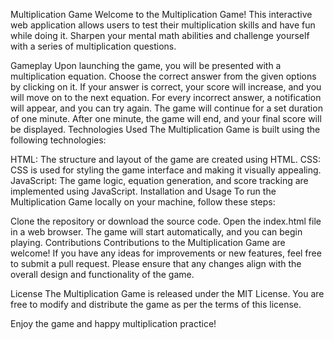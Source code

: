 Multiplication Game
Welcome to the Multiplication Game! This interactive web application allows users to test their multiplication skills and have fun while doing it. Sharpen your mental math abilities and challenge yourself with a series of multiplication questions.

Gameplay
Upon launching the game, you will be presented with a multiplication equation.
Choose the correct answer from the given options by clicking on it.
If your answer is correct, your score will increase, and you will move on to the next equation.
For every incorrect answer, a notification will appear, and you can try again.
The game will continue for a set duration of one minute.
After one minute, the game will end, and your final score will be displayed.
Technologies Used
The Multiplication Game is built using the following technologies:

HTML: The structure and layout of the game are created using HTML.
CSS: CSS is used for styling the game interface and making it visually appealing.
JavaScript: The game logic, equation generation, and score tracking are implemented using JavaScript.
Installation and Usage
To run the Multiplication Game locally on your machine, follow these steps:

Clone the repository or download the source code.
Open the index.html file in a web browser.
The game will start automatically, and you can begin playing.
Contributions
Contributions to the Multiplication Game are welcome! If you have any ideas for improvements or new features, feel free to submit a pull request. Please ensure that any changes align with the overall design and functionality of the game.

License
The Multiplication Game is released under the MIT License. You are free to modify and distribute the game as per the terms of this license.

Enjoy the game and happy multiplication practice!
